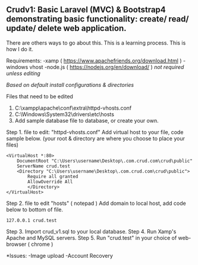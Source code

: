 Crudv1: Basic Laravel (MVC) & Bootstrap4 demonstrating basic functionality: create/ read/ update/ delete web application.
-----------------------------------------------------------------------------------------------------------------------------
There are others ways to go about this. This is a learning process. This is how I do it.


Requirements:
-xamp ( https://www.apachefriends.org/download.html )
-windows vhost
-node.js ( https://nodejs.org/en/download/ ) *not required unless editing*

*Based on default install configurations & directories*

Files that need to be edited

1.	C:\xampp\apache\conf\extra\httpd-vhosts.conf
2.	C:\Windows\System32\drivers\etc\hosts
3.	Add sample database file to database, or create your own.


Step 1. file to edit: "httpd-vhosts.conf"
	Add virtual host to your file, code sample below. (your root & directory are where you choose to place your files)


	<VirtualHost *:80>
  		DocumentRoot "C:\Users\username\Desktop\.com.crud.com\crud\public"
  		ServerName crud.test
  		<Directory "C:\Users\username\Desktop\.com.crud.com\crud\public">
   	 		Require all granted
			AllowOverride All    
    	  	</Directory>
	</VirtualHost>


Step 2. file to edit "hosts" ( notepad )
	Add domain to local host, add code below to bottom of file.	

	127.0.0.1 crud.test

Step 3. Import crud_v1.sql to your local database.
Step 4. Run Xamp's Apache and MySQL servers.
Step 5. Run "crud.test" in your choice of web-browser ( chrome )

*Issues:
	-Image upload
	-Account Recovery

